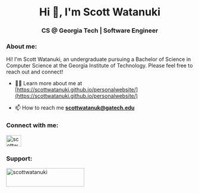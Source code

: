 <h1 align="center">Hi 👋, I'm Scott Watanuki</h1>
<h3 align="center">CS @ Georgia Tech | Software Engineer</h3>

<h3 align="left">About me:</h3>
Hi! I'm Scott Watanuki, an undergraduate pursuing a Bachelor of Science in Computer Science at the Georgia Institute of Technology.
Please feel free to reach out and connect!

- 👨‍💻 Learn more about me at [https://scottwatanuki.github.io/personalwebsite/](https://scottwatanuki.github.io/personalwebsite/)

- 📫 How to reach me **scottwatanuk@gatech.edu**

<h3 align="left">Connect with me:</h3>
<p align="left">
<a href="https://linkedin.com/in/scottwatanuki" target="blank"><img align="center" src="https://raw.githubusercontent.com/rahuldkjain/github-profile-readme-generator/master/src/images/icons/Social/linked-in-alt.svg" alt="scottwatanuki" height="30" width="40" /></a>
</p>

<h3 align="left">Support:</h3>
<p><a href="https://www.buymeacoffee.com/scottwatanuki"> <img align="left" src="https://cdn.buymeacoffee.com/buttons/v2/default-yellow.png" height="50" width="210" alt="scottwatanuki" /></a></p><br><br>
